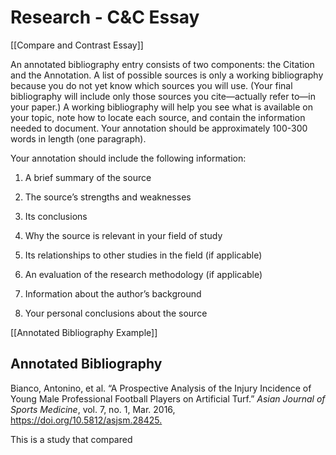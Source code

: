 # Research - C&C Essay

[[Compare and Contrast Essay]]

An annotated bibliography entry consists of two components: the Citation and the Annotation. A list of possible sources is only a working bibliography because you do not yet know which sources you will use. (Your final bibliography will include only those sources you cite—actually refer to—in your paper.) A working bibliography will help you see what is available on your topic, note how to locate each source, and contain the information needed to document. Your annotation should be approximately 100-300 words in length (one paragraph).

Your annotation should  include the following information:

1. A brief summary of the source

2. The source’s strengths and weaknesses

3. Its conclusions

4. Why the source is relevant in your field of study

5. Its relationships to other studies in the field (if applicable)

6. An evaluation of the research methodology (if applicable)

7. Information about the author’s background

8. Your personal conclusions about the source

[[Annotated Bibliography Example]]

## Annotated Bibliography

Bianco, Antonino, et al. “A Prospective Analysis of the Injury Incidence of Young Male Professional Football Players on Artificial Turf.” _Asian Journal of Sports Medicine_, vol. 7, no. 1, Mar. 2016, <https://doi.org/10.5812/asjsm.28425.>

This is a study that compared 
